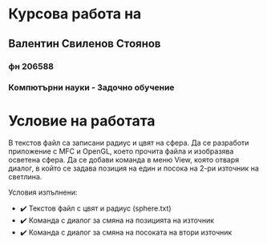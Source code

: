 # Курсова работа на
## Валентин Свиленов Стоянов
### фн 206588
### Компютърни науки - Задочно обучение

# Условие на работата
В текстов файл са записани радиус и цвят на сфера. Да се разработи приложение с MFC и OpenGL, което прочита файла и изобразява осветена сфера. Да се добави команда в меню View, която отваря диалог, в който се задава позиция на един и посока на 2-ри източник на светлина.

Условия изпълнени:

- ✔️ Текстов файл с цвят и радиус (sphere.txt)
- ✔️ Команда с диалог за смяна на позицията на източник
- ✔️ Команда с диалог за смяна на посоката на втори източник
